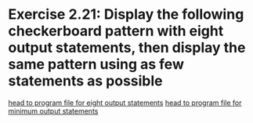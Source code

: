 # Exercise 2.21: Display the following checkerboard pattern with eight output statements, then display the same pattern using as few statements as possible

[head to program file for eight output statements](02_21a.cpp)
[head to program file for minimum output statements](02_21b.cpp)